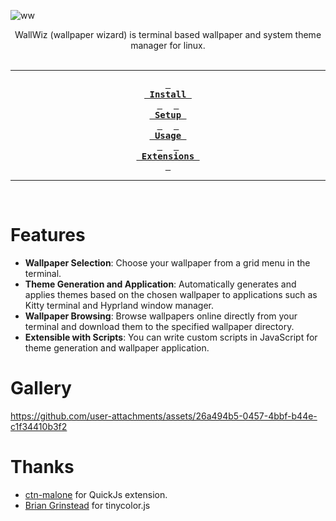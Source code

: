 
![ww](https://github.com/user-attachments/assets/c763dce7-3393-4f2e-9007-13308c243201)

<div align = center>
WallWiz (wallpaper wizard) is terminal based wallpaper and system theme manager for linux.
<br>
<br>

---

**[<kbd> <br> Install <br> </kbd>](https://github.com/5hubham5ingh/WallWiz/blob/dev/docs/Installation.md)** 
**[<kbd> <br> Setup <br> </kbd>](https://github.com/5hubham5ingh/WallWiz/blob/dev/docs/Setup.md)** 
**[<kbd> <br> Usage <br> </kbd>](https://github.com/5hubham5ingh/WallWiz/blob/dev/docs/Usage.md)** 
**[<kbd> <br> Extensions <br> </kbd>](https://github.com/5hubham5ingh/WallWiz/blob/dev/docs/Usage.md)**

---

<br>
</div>

# Features

- **Wallpaper Selection**: Choose your wallpaper from a grid menu in the
  terminal.
- **Theme Generation and Application**: Automatically generates and applies
  themes based on the chosen wallpaper to applications such as Kitty terminal
  and Hyprland window manager.
- **Wallpaper Browsing**: Browse wallpapers online directly from your terminal
  and download them to the specified wallpaper directory.
- **Extensible with Scripts**: You can write custom scripts in JavaScript for
  theme generation and wallpaper application.

# Gallery

https://github.com/user-attachments/assets/26a494b5-0457-4bbf-b44e-c1f34410b3f2

# Thanks
- [ctn-malone](https://github.com/ctn-malone/qjs-ext-lib) for QuickJs extension.
- [Brian Grinstead](https://github.com/bgrins/TinyColor) for tinycolor.js

